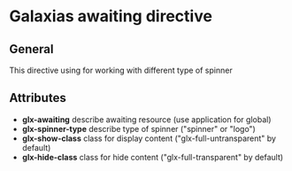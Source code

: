 Galaxias awaiting directive
=====================

General
---------
This directive using for working with different type of spinner

Attributes
---------
* **glx-awaiting** describe awaiting resource (use application for global)
* **glx-spinner-type** describe type of spinner ("spinner" or "logo")
* **glx-show-class** class for display content ("glx-full-untransparent" by default)
* **glx-hide-class** class for hide content ("glx-full-transparent" by default)

